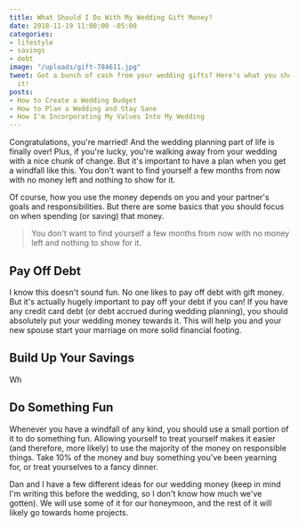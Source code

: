 ```yaml
---
title: What Should I Do With My Wedding Gift Money?
date: 2018-11-19 11:00:00 -05:00
categories:
- lifestyle
- savings
- debt
image: "/uploads/gift-784611.jpg"
tweet: Got a bunch of cash from your wedding gifts? Here's what you should do with
  it!
posts:
- How to Create a Wedding Budget
- How to Plan a Wedding and Stay Sane
- How I'm Incorporating My Values Into My Wedding
---
```


Congratulations, you're married! And the wedding planning part of life is finally over! Plus, if you're lucky, you're walking away from your wedding with a nice chunk of change. But it's important to have a plan when you get a windfall like this. You don't want to find yourself a few months from now with no money left and nothing to show for it.

Of course, how you use the money depends on you and your partner's goals and responsibilities. But there are some basics that you should focus on when spending (or saving) that money.

> You don't want to find yourself a few months from now with no money left and nothing to show for it.

## Pay Off Debt

I know this doesn't sound fun. No one likes to pay off debt with gift money. But it's actually hugely important to pay off your debt if you can! If you have any credit card debt (or debt accrued during wedding planning), you should absolutely put your wedding money towards it. This will help you and your new spouse start your marriage on more solid financial footing.

## Build Up Your Savings

Wh

## Do Something Fun

Whenever you have a windfall of any kind, you should use a small portion of it to do something fun. Allowing yourself to treat yourself makes it easier (and therefore, more likely) to use the majority of the money on responsible things. Take 10% of the money and buy something you've been yearning for, or treat yourselves to a fancy dinner.  

Dan and I have a few different ideas for our wedding money (keep in mind I'm writing this before the wedding, so I don't know how much we've gotten). We will use some of it for our honeymoon, and the rest of it will likely go towards home projects. 